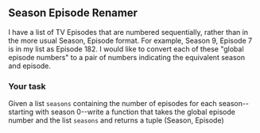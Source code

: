 ## Season Episode Renamer

I have a list of TV Episodes that are numbered sequentially, rather than in the more usual Season, Episode format. For example, Season 9, Episode 7 is in my list as Episode 182. I would like to convert each of these "global episode numbers" to a pair of numbers indicating the equivalent season and episode.

### Your task

Given a list `seasons` containing the number of episodes for each season--starting with season 0--write a function that takes the global episode number and the list `seasons` and returns a tuple (Season, Episode)
